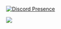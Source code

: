 [![Discord Presence](https://lanyard-profile-readme.vercel.app/api/220325900523143168?theme=light&bg=FFFFFF&animated=false&hideDiscrim=true&borderRadius=30px&idleMessage=Loading...&hideStatus=false)](https://discord.com/users/220325900523143168)

<img src="https://i.pinimg.com/564x/a6/68/ef/a668ef41c5825f532514dd270377498f.jpg">
